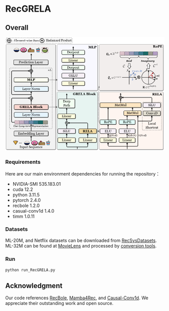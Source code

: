 # RecGRELA

## Overall
<p align="center">
    <img src="img/RecGRELA.png" alt="overview_of_tim4rec"/>
  </p>

### Requirements

Here are our main environment dependencies for running the repository：
- NVIDIA-SMI 535.183.01
- cuda 12.2
- python 3.11.5
- pytorch 2.4.0
- recbole 1.2.0
- casual-conv1d 1.4.0
- timm 1.0.11

### Datasets

ML-20M, and Netflix datasets can be downloaded from [RecSysDatasets](https://github.com/RUCAIBox/RecSysDatasets). ML-32M can be found at [MovieLens](https://grouplens.org/datasets/movielens/) and processed by [conversion tools](https://github.com/RUCAIBox/RecDatasets/tree/master/conversion_tools).

### Run

```
python run_RecGRELA.py
```


## Acknowledgment

Our code references [RecBole](https://github.com/RUCAIBox/RecBole), [Mamba4Rec](https://github.com/chengkai-liu/Mamba4Rec), and [Causal-Conv1d](https://github.com/Dao-AILab/causal-conv1d). We appreciate their outstanding work and open source. 
